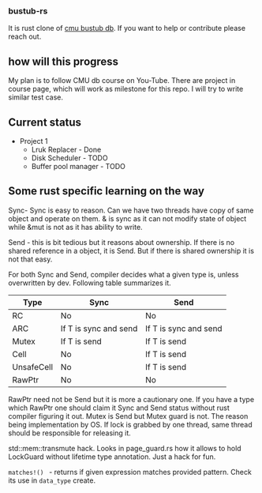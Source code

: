 ### bustub-rs

It is rust clone of [cmu bustub db](https://github.com/cmu-db/bustub/tree/master).
If you want to help or contribute please reach out.

## how will this progress
My plan is to follow CMU db course on You-Tube. There are project in course page, which will work as milestone  for this repo. I will try to write similar test case.

## Current status
* Project 1 
  * Lruk Replacer - Done
  * Disk Scheduler - TODO 
  * Buffer pool manager - TODO

## Some rust specific learning on the way
<p>Sync- Sync is easy to reason. Can we have two threads have copy of same object and operate on them. & is sync as it can not modify state of object while &mut is not as it has ability to write. 
<p>Send - this is bit tedious but it reasons about ownership. If there is no shared reference in a object, it is Send. But if there is shared ownership it is not that easy.
<p>For both Sync and Send, compiler decides what a given type is, unless overwritten by dev. Following table summarizes it.

|Type      |Sync                      |Send                        |
|----------|--------------------------|----------------------------|
|RC        |No                        | No                         |
|ARC       |If T is sync and send     | If T is sync and send      |
|Mutex     |If T is send              | If T is send               |
|Cell      |No                        | If T is send               |
|UnsafeCell|No                        | If T is send               |
|RawPtr    |No                        | No                         |

RawPtr need not be Send but it is more a cautionary one. If you have a type which RawPtr one should claim it Sync and Send status without rust compiler figuring it out.
Mutex is Send but Mutex guard is not. The reason being implementation by OS. If lock is grabbed by one thread, same thread should be responsible for releasing it.

<p>
std::mem::transmute hack. 
Looks in page_guard.rs how it allows to hold LockGuard without lifetime type annotation. Just a hack for fun.

<p>

`matches!() `  - returns if given expression matches provided pattern. Check its use in `data_type` create.

<p>
